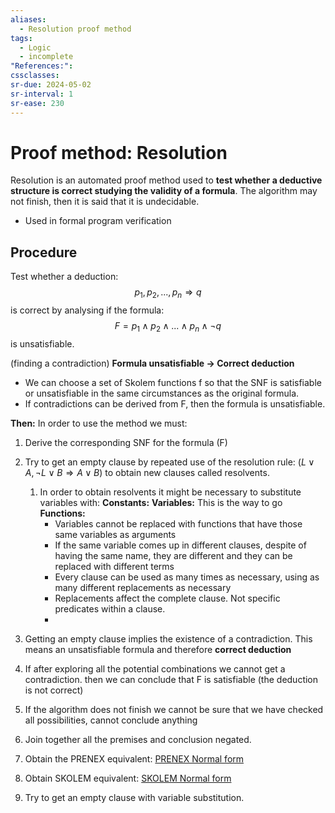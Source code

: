 ```yaml
---
aliases:
  - Resolution proof method
tags:
  - Logic
  - incomplete
"References:": 
cssclasses: 
sr-due: 2024-05-02
sr-interval: 1
sr-ease: 230
---
```

# Proof method: Resolution

Resolution is an automated proof method used to **test whether a deductive structure is correct studying the validity of a formula**. The algorithm may not finish, then it is said that it is undecidable.
+ Used in formal program verification

## Procedure
Test whether a deduction: 
$$
p_1,p_2,...,p_n \Rightarrow q
$$
is correct by analysing if the formula: 
$$
F = p_1 \land p_2\land ...\land p_n\land \lnot q
$$
is unsatisfiable. 

(finding a contradiction)
**Formula unsatisfiable $\rightarrow$ Correct deduction**

+ We can choose a set of Skolem functions f so that the SNF is satisfiable or unsatisfiable in the same circumstances as the original formula. 
+ If contradictions can be derived from F, then the formula is unsatisfiable. 

**Then:** In order to use the method we must: 
1. Derive the corresponding SNF for the formula (F)
2. Try to get an empty clause by repeated use of the resolution rule: $(L\lor A, \lnot L\lor B \Rightarrow A\lor B)$ to obtain new clauses called resolvents. 
	1. In order to obtain resolvents it might be necessary to substitute variables with: 
		**Constants:**
		**Variables:** This is the way to go
		**Functions:**
		+ Variables cannot be replaced with functions that have those same variables as arguments
		+ If the same variable comes up in different clauses, despite of having the same name, they are different and they can be replaced with different terms
		+ Every clause can be used as many times as necessary, using as many different replacements as necessary
		+ Replacements affect the complete clause. Not specific predicates within a clause.
		+ 
3. Getting an empty clause implies the existence of a contradiction. This means an unsatisfiable formula and therefore **correct deduction**
4. If after exploring all the potential combinations we cannot get a contradiction. then we can conclude that F is satisfiable (the deduction is not correct)
5. If the algorithm does not finish we cannot be sure that we have checked all possibilities, cannot conclude anything

1. Join together all the premises and conclusion negated.
2. Obtain the PRENEX equivalent: [PRENEX Normal form](20240501%20-%20161016%20-%20PRENEX%20Normal%20form.md)
3. Obtain SKOLEM equivalent: [SKOLEM Normal form](20240501%20-%20165252%20-%20SKOLEM%20Normal%20Form.md)
4. Try to get an empty clause with variable substitution.

